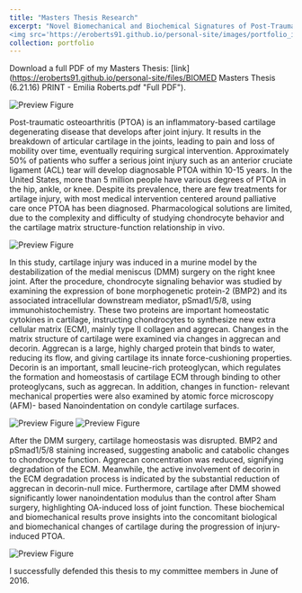 ```yaml
---
title: "Masters Thesis Research"
excerpt: "Novel Biomechanical and Biochemical Signatures of Post-Traumatic Osteoarthritis: A Murine Model Study<br/>
<img src='https://eroberts91.github.io/personal-site/images/portfolio_images/port1-main.png?raw=true'>"
collection: portfolio
---
```

Download a full PDF of my Masters Thesis: [link](https://eroberts91.github.io/personal-site/files/BIOMED Masters Thesis (6.21.16) PRINT - Emilia Roberts.pdf "Full PDF").


![Preview Figure](https://eroberts91.github.io/personal-site/images/portfolio_images/port1-1.png?raw=true)

Post-traumatic osteoarthritis (PTOA) is an inflammatory-based cartilage degenerating disease that develops after joint injury. It results in the breakdown of articular cartilage in the joints, leading to pain and loss of mobility over time, eventually requiring surgical intervention. Approximately 50% of patients who suffer a serious joint injury such as an anterior cruciate ligament (ACL) tear will develop diagnosable PTOA within 10-15 years. In the United States, more than 5 million people have various degrees of PTOA in the hip, ankle, or knee. Despite its prevalence, there are few treatments for artilage injury, with most medical intervention centered around palliative care once PTOA has been diagnosed. Pharmacological solutions are limited, due to the complexity and difficulty of studying chondrocyte behavior and the cartilage matrix structure-function relationship in vivo.


![Preview Figure](https://eroberts91.github.io/personal-site/images/portfolio_images/port1-2.png?raw=true)


In this study, cartilage injury was induced in a murine model by the destabilization of the medial meniscus (DMM) surgery on the right knee joint. After the procedure, chondrocyte signaling behavior was studied by examining the expression of bone morphogenetic protein-2 (BMP2) and its associated intracellular downstream mediator, pSmad1/5/8, using immunohistochemistry. These two proteins are important homeostatic cytokines in cartilage, instructing chondrocytes to synthesize new extra cellular matrix (ECM), mainly type II collagen and aggrecan. Changes in the matrix
structure of cartilage were examined via changes in aggrecan and decorin. Aggrecan is a large, highly charged protein that binds to water, reducing its flow, and giving cartilage its innate force-cushioning properties. Decorin is an important, small leucine-rich
proteoglycan, which regulates the formation and homeostasis of cartilage ECM through binding to other proteoglycans, such as aggrecan. In addition, changes in function- relevant mechanical properties were also examined by atomic force microscopy (AFM)- based Nanoindentation on condyle cartilage surfaces.


![Preview Figure](https://eroberts91.github.io/personal-site/images/portfolio_images/port1-3.png?raw=true)
![Preview Figure](https://eroberts91.github.io/personal-site/images/portfolio_images/port1-4.png?raw=true)

After the DMM surgery, cartilage homeostasis was disrupted. BMP2 and pSmad1/5/8 staining increased, suggesting anabolic and catabolic changes to chondrocyte function. Aggrecan concentration was reduced, signifying degradation of the ECM. Meanwhile, the active involvement of decorin in the ECM degradation process is indicated by the substantial reduction of aggrecan in decorin-null mice. Furthermore,
cartilage after DMM showed significantly lower nanoindentation modulus than the control after Sham surgery, highlighting OA-induced loss of joint function. These biochemical and biomechanical results prove insights into the concomitant biological and biomechanical changes of cartilage during the progression of injury-induced PTOA.


![Preview Figure](https://eroberts91.github.io/personal-site/images/portfolio_images/port1-5.png?raw=true)

I successfully defended this thesis to my committee members in June of 2016.